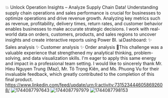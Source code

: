💥 Unlock Operation Insights – Analyze Supply Chain Data!
Understanding supply chain operations and sales performance is crucial for businesses to optimize operations and drive revenue growth. Analyzing key metrics such as revenue, profitability, delivery times, return rates, and customer behavior enables businesses to make accurate strategic decisions. I work with real-world data on orders, customers, products, and sales regions to uncover insights and create interactive reports using Power BI.
📊Dashboard:
✨ Sales analysis
✨ Customer analysis
✨ Order analysis
💪This challenge was a valuable experience that strengthened my analytical thinking, problem-solving, and data visualization skills. I'm eager to apply this same energy and impact in a professional team setting. I would like to sincerely thank Mr. Hieu Nguyen Trung (Maz), Mr. Tô Trọng Kiên, and Ms. Phuong Vu for their invaluable feedback, which greatly contributed to the completion of this final product.
https://www.linkedin.com/feed/update/urn:li:activity:7315234446058692608/
![1744087797643](https://github.com/user-attachments/assets/2ccdd761-7ea9-4f01-ae16-f5ce6a19a31b)
![1744087797979](https://github.com/user-attachments/assets/e04b0f9d-9664-41a9-8a1a-ad53fba71c5c)
![1744087798153](https://github.com/user-attachments/assets/606dc428-ad56-42a7-9219-69ee464b0c11)

